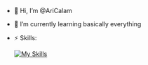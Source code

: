 - 👋 Hi, I’m @AriCalam
- 🌱 I’m currently learning basically everything
- ⚡ Skills:

  [![My Skills](https://skillicons.dev/icons?i=java,c,cs,cpp,js,html,css,arduino,mysql,latex,git,unity,blender,notion)](https://skillicons.dev)

<!---
AriCalam/AriCalam is a ✨ special ✨ repository because its `README.md` (this file) appears on your GitHub profile.
You can click the Preview link to take a look at your changes.
--->
